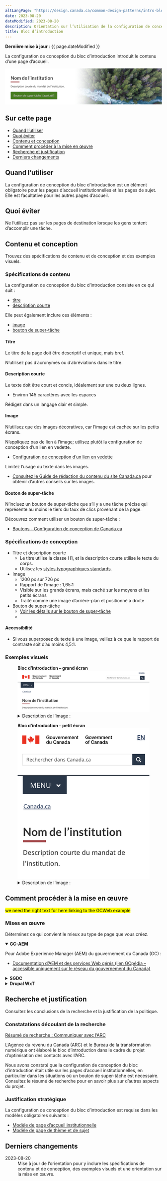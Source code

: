```yaml
---
altLangPage: "https://design.canada.ca/common-design-patterns/intro-block.html"
date: 2023-08-20
dateModified: 2023-08-20
description: Orientation sur l’utilisation de la configuration de conception du bloc d’introduction sur Canada.ca.
title: Bloc d’introduction
---
```

<p><strong>Dernière mise à jour</strong>&nbsp;: {{ page.dateModified }}</p>
<p>La configuration de conception du bloc d’introduction introduit le contenu d’une page d’accueil.</p>
<div class="pattern-demo mrgn-tp-lg mrgn-bttm-xl"><img src="../images/intro-block-full-fr.png" class="img-responsive" alt="" /></div>
<section>
    <h2>Sur cette page</h2>
    <ul>
        <li><a href="#use">Quand l’utiliser</a></li>
        <li><a href="#avoid">Quoi éviter</a></li>
        <li><a href="#design">Contenu et conception</a></li>
        <li><a href="#implement">Comment procéder à la mise en œuvre</a></li>
        <li><a href="#research">Recherche et justification</a></li>
        <li><a href="#latest">Derniers changements</a></li>
    </ul>
</section>
<section>
    <h2 id="use">Quand l’utiliser</h2>
    <p>La configuration de conception du bloc d’introduction est un élément obligatoire pour les pages d’accueil institutionnelles et les pages de sujet. Elle est facultative pour les autres pages d’accueil.</p>
</section>
<section>
    <h2 id="avoid">Quoi éviter</h2>
    <p>Ne l’utilisez pas sur les pages de destination lorsque les gens tentent d’accomplir une tâche.</p>
</section>
<section>
    <h2 id="design">Contenu et conception</h2>
    <p>Trouvez des spécifications de contenu et de conception et des exemples visuels.</p>
    <h3>Spécifications de contenu</h3>
    <p>La configuration de conception du bloc d’introduction consiste en ce qui suit&nbsp;:</p>
    <ul>
        <li><a href="#titre">titre</a></li>
        <li><a href="#desc-courte">description courte</a></li>
    </ul>
    <p>Elle peut également inclure ces éléments&nbsp;:</p>
    <ul>
        <li><a href="#image">image</a></li>
        <li><a href="#super-task">bouton de super-tâche </a></li>
    </ul>
    <h4 id="titre">Titre</h4>
    <p>Le titre de la page doit être descriptif et unique, mais bref.</p>
    <p>N’utilisez pas d’acronymes ou d’abréviations dans le titre.</p>
    <h4 id="desc-courte">Description courte</h4>
    <p>Le texte doit être court et concis, idéalement sur une ou deux lignes.</p>
    <ul>
        <li>Environ 145 caractères avec les espaces</li>
    </ul>
    <p>Rédigez dans un langage clair et simple.</p>
    <h4 id="image">Image</h4>
    <p>N’utilisez que des images décoratives, car l’image est cachée sur les petits écrans.</p>
    <p>N’appliquez pas de lien à l’image; utilisez plutôt la configuration de conception d’un lien en vedette.</p>
    <ul>
        <li><a href="./lien-vedette.html">Configuration de conception d’un lien en vedette</a></li>
    </ul>
    <p>Limitez l’usage du texte dans les images.</p>
    <ul>
        <li><a href="https://www.canada.ca/fr/secretariat-conseil-tresor/services/communications-gouvernementales/guide-redaction-contenu-canada.html">Consultez le Guide de rédaction du contenu du site Canada.ca</a> pour obtenir d’autres conseils sur les images.</li>
    </ul>
    <h4 id="super-task">Bouton de super-tâche</h4>
    <p>N’incluez un bouton de super-tâche que s’il y a une tâche précise qui représente au moins le tiers du taux de clics provenant de la page.</p>
    <p>Découvrez comment utiliser un bouton de super-tâche&nbsp;:</p>
    <ul>
        <li><a href="https://conception.canada.ca/configurations-conception-communes/boutons.html">Boutons - Configuration de conception de Canada.ca</a></li>
    </ul>
    <h3>Spécifications de conception</h3>
    <ul>
        <li>
            Titre et description courte
            <ul>
                <li>Le titre utilise la classe H1, et la description courte utilise le texte du corps.</li>
                <li>Utilisez les <a href="https://conception.canada.ca/styles/typographie.html">styles typographiques standards</a>.</li>
            </ul>
        </li>
        <li>
            Image
            <ul>
                <li>1200&nbsp;px sur 726&nbsp;px</li>
                <li>Rapport de l’image : 1,65:1</li>
                <li>Visible sur les grands écrans, mais caché sur les moyens et les petits écrans</li>
                <li>Traité comme une image d’arrière-plan et positionné à droite</li>
            </ul>
        </li>
        <li>
            Bouton de super-tâche
            <ul>
                <li><a href="https://conception.canada.ca/configurations-conception-communes/boutons.html#action">Voir les détails sur le bouton de super-tâche</a></li>
                <li></li>
            </ul>
        </li>
    </ul>
    <h4>Accessibilité</h4>
    <ul>
        <li>Si vous superposez du texte à une image, veillez à ce que le rapport de contraste soit d’au moins 4,5:1.</li>
    </ul>
    <h3>Exemples visuels</h3>
    <div class="pattern-demo mrgn-tp-md mrgn-bttm-md">
        <figure class="mrgn-tp-md mrgn-bttm-lg">
            <figcaption><b>Bloc d’introduction – grand écran</b></figcaption>
            <img src="../images/intro-block-fr.png" class="img-responsive" alt="Introduction block pattern for large screens. Text version below:" />
            <details>
                <summary class="wb-toggle" data-toggle='{"print":"on"}'>Description de l’image&nbsp;:</summary>
                <p>Le bloc d’introduction apparaît sous l’en-tête général et le fil d’Ariane de Canada.ca. Il se compose d’un titre h1 pour le nom de l’institution et d’une description courte du mandat de l’institution.</p>
            </details>
        </figure>
    </div>
    <div class="pattern-demo mrgn-tp-md mrgn-bttm-md">
        <figure class="mrgn-tp-md mrgn-bttm-lg">
            <figcaption><b>Bloc d’introduction – petit écran</b></figcaption>
            <img src="../images/intro-block-sm-fr.png" class="img-responsive" alt="Introduction block pattern for small screens. Text version below:" />
            <details>
                <summary class="wb-toggle" data-toggle='{"print":"on"}'>Description de l’image&nbsp;:</summary>
                <p>Le bloc d’introduction apparaît sous l’en-tête général et le fil d’Ariane de Canada.ca. Il se compose d’un titre h1 pour le nom de l’institution et d’une description courte du mandat de l’institution.</p>
            </details>
        </figure>
    </div>
</section>
<section>
    <h2 id="implement">Comment procéder à la mise en œuvre</h2>
    <mark>we need the right text for here linking to the GCWeb example</mark>
    <h3>Mises en œuvre</h3>
    <p>Déterminez ce qui convient le mieux au type de page que vous créez.</p>
    <div class="row">
        <div class="col-md-8">
            <div class="wb-tabs mrgn-tp-lg">
                <div class="tabpanels">
                    <details id="004" open="open">
                        <summary><strong>GC-AEM</strong></summary>
                        <p class="mrgn-tp-lg">Pour Adobe Experience Manager (AEM) du gouvernement du Canada (GC)&nbsp;:</p>
                        <ul>
                            <li><a href="https://www.gcpedia.gc.ca/wiki/Documentation_d%27AEM_sp%C3%A9cifique_au_GC_6.5">Documentation d’AEM et des services Web gérés (lien GCpédia – accessible uniquement sur le réseau du gouvernement du Canada)</a></li>
                        </ul>
                    </details>
                    <details id="005">
                        <summary><strong>SGDC</strong></summary>
                        <p class="mrgn-tp-lg">Pour la Solution de gabarits à déploiement centralisé (SGDC)&nbsp;:</p>
                        <ul>
                            <li><a href="https://cenw-wscoe.github.io/sgdc-cdts/docs/index-fr.html">Documentation de la SGDC</a></li>
                        </ul>
                    </details>
                    <details id="006">
                        <summary><strong>Drupal WxT</strong></summary>
                        <p class="mrgn-tp-lg">Pour Drupal WxT&nbsp;:</p>
                        <ul>
                            <li><a href="https://drupalwxt.github.io/en/">Documentation de Drupal WxT</a> (en anglais seulement)</li>
                        </ul>
                    </details>
                </div>
            </div>
        </div>
    </div>
</section>
<section>
    <h2 id="research">Recherche et justification</h2>
    <p>Consultez les conclusions de la recherche et la justification de la politique.</p>
    <h3>Constatations découlant de la recherche</h3>
    <p><a href="https://blogue.canada.ca/resumes-recherche/arc-contactez-nous-resume-recherche.html">Résumé de recherche : Communiquer avec l’ARC</a></p>
    <p>L’Agence du revenu du Canada (ARC) et le Bureau de la transformation numérique ont élaboré le bloc d’introduction dans le cadre du projet d’optimisation des contacts avec l’ARC.</p>
    <p>
        Nous avons constaté que la configuration de conception du bloc d’introduction était utile sur les pages d’accueil institutionnelles, en particulier dans les situations où un bouton de super-tâche est nécessaire. Consultez le résumé de recherche pour en savoir plus sur d’autres aspects du projet.
    </p>
    <h3>Justification stratégique</h3>
    <p>La configuration de conception du bloc d’introduction est requise dans les modèles obligatoires suivants&nbsp;:</p>
    <ul>
        <li><a href="">Modèle de page d’accueil institutionnelle</a></li>
        <li><a href="https://conception.canada.ca/modeles-obligatoire/theme-sujet.html">Modèle de page de thème et de sujet</a></li>
    </ul>
</section>
<section>
    <h2 id="latest">Derniers changements</h2>
    <dl class="dl-horizontal">
        <dt>
            <time datetime="2023-08-20" class="link-muted">2023-08-20</time>
        </dt>
        <dd>Mise à jour de l’orientation pour y inclure les spécifications de contenu et de conception, des exemples visuels et une orientation sur la mise en œuvre.</dd>
    </dl>
</section>
